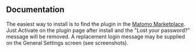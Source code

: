 ## Documentation

The easiest way to install is to find the plugin in the [Matomo Marketplace](https://plugins.matomo.org/).
Just Activate on the plugin page after install and the "Lost your password?" message will be removed.
A replacement login message may be supplied on the General Settings screen (see screenshots).
